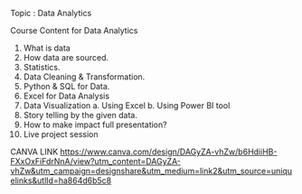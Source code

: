 Topic : Data Analytics

Course Content for Data Analytics

1. What is data
2. How data are sourced.
3. Statistics.
4. Data Cleaning & Transformation.
5. Python & SQL for Data.
6. Excel for Data Analysis
7. Data Visualization
a. Using Excel
b. Using Power BI tool
8. Story telling by the given data.
9. How to make impact full presentation?
10. Live project session

CANVA LINK 
https://www.canva.com/design/DAGyZA-vhZw/b6HdiiHB-FXxOxFiFdrNnA/view?utm_content=DAGyZA-vhZw&utm_campaign=designshare&utm_medium=link2&utm_source=uniquelinks&utlId=ha864d6b5c8
